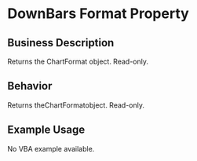 # DownBars Format Property

## Business Description
Returns the ChartFormat object. Read-only.

## Behavior
Returns theChartFormatobject. Read-only.

## Example Usage
No VBA example available.